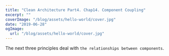 ```yaml
---
title: "Clean Architecture Part4. Chap14. Component Coupling"
excerpt: ""
coverImage: "/blog/assets/hello-world/cover.jpg"
date: "2019-06-28"
ogImage:
  url: "/blog/assets/hello-world/cover.jpg"
---
```


The next three principles deal with `the relationships between components`. 

